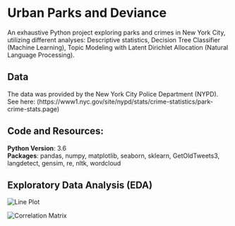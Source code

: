 # Urban Parks and Deviance
<p> An exhaustive Python project exploring parks and crimes in New York City, utilizing different analyses:  Descriptive statistics, Decision Tree Classifier (Machine Learning), Topic Modeling with Latent Dirichlet Allocation (Natural Language Processing). </p>

## Data
<p> The data was provided by the New York City Police Department (NYPD). See here: (https://www1.nyc.gov/site/nypd/stats/crime-statistics/park-crime-stats.page) </p>

## Code and Resources: 
**Python Version**: 3.6<br>
**Packages**: pandas, numpy, matplotlib, seaborn, sklearn, GetOldTweets3, langdetect, gensim, re, nltk, wordcloud

## Exploratory Data Analysis (EDA)
![Line Plot](line_plot.png)
 
![Correlation Matrix](corr.png)

